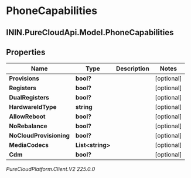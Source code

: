 # PhoneCapabilities

## ININ.PureCloudApi.Model.PhoneCapabilities

## Properties

|Name | Type | Description | Notes|
|------------ | ------------- | ------------- | -------------|
| **Provisions** | **bool?** |  | [optional] |
| **Registers** | **bool?** |  | [optional] |
| **DualRegisters** | **bool?** |  | [optional] |
| **HardwareIdType** | **string** |  | [optional] |
| **AllowReboot** | **bool?** |  | [optional] |
| **NoRebalance** | **bool?** |  | [optional] |
| **NoCloudProvisioning** | **bool?** |  | [optional] |
| **MediaCodecs** | **List&lt;string&gt;** |  | [optional] |
| **Cdm** | **bool?** |  | [optional] |



_PureCloudPlatform.Client.V2 225.0.0_
